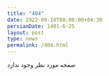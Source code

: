 ```yaml
---
title: "404"
date: 2022-09-16T00:00:00+04:30
persianDate: 1401-6-25
layout: post
type: news
permalink: /404.html
---
```

صفحه مورد نظر وجود ندارد